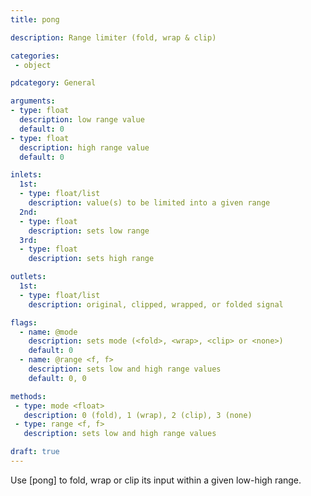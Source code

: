 ```yaml
---
title: pong

description: Range limiter (fold, wrap & clip)

categories:
 - object

pdcategory: General

arguments:
- type: float
  description: low range value
  default: 0
- type: float
  description: high range value
  default: 0

inlets:
  1st:
  - type: float/list
    description: value(s) to be limited into a given range
  2nd:
  - type: float
    description: sets low range
  3rd:
  - type: float
    description: sets high range

outlets:
  1st:
  - type: float/list
    description: original, clipped, wrapped, or folded signal

flags:
  - name: @mode
    description: sets mode (<fold>, <wrap>, <clip> or <none>)
    default: 0
  - name: @range <f, f>
    description: sets low and high range values
    default: 0, 0

methods:
 - type: mode <float>
   description: 0 (fold), 1 (wrap), 2 (clip), 3 (none)
 - type: range <f, f>
   description: sets low and high range values

draft: true
---
```


Use [pong] to fold, wrap or clip its input within a given low-high range.